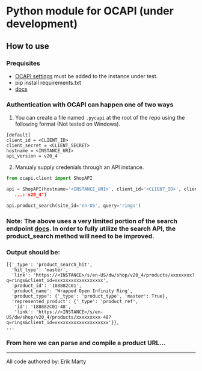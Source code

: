 # Python module for OCAPI (under development)

## How to use

### Prequisites

- [OCAPI settings](https://github.com/SalesforceCommerceCloud/ocapi-settings) must be added to the instance under test.
- pip install requirements.txt
- [docs](https://documentation.b2c.commercecloud.salesforce.com/DOC1/topic/com.demandware.dochelp/OCAPI/current/shop/Resources/index.htm)

### Authentication with OCAPI can happen one of two ways

1. You can create a file named `.pycapi` at the root of the repo using the following format (Not tested on Windows).

```shell
[default]
client_id = <CLIENT_ID>
client_secret = <CLIENT_SECRET>
hostname = <INSTANCE_URI>
api_version = v20_4
```

2. Manualy supply credenials through an API instance.

```python
from ocapi.client import ShopAPI

api = ShopAPI(hostname='<INSTANCE_URI>', client_id='<CLIENT_ID>', client_secret='<CLIENT_SECRET>', api_version='
   ...: v20_4')

api.product_search(site_id='en-US', query='rings')
```

### **Note: The above uses a very limited portion of the search endpoint [docs](https://documentation.b2c.commercecloud.salesforce.com/DOC1/topic/com.demandware.dochelp/OCAPI/current/shop/Resources/ProductSearch.html). In order to fully utilize the search API, the product_search method will need to be improved.**


### Output should be:

```shell
[{'_type': 'product_search_hit',
  'hit_type': 'master',
  'link': 'https://<INSTANCE>/s/en-US/dw/shop/v20_4/products/xxxxxxxx?q=rings&client_id=xxxxxxxxxxxxxxxxxx',
  'product_id': '188882C01',
  'product_name': 'Wrapped Open Infinity Ring',
  'product_type': {'_type': 'product_type', 'master': True},
  'represented_product': {'_type': 'product_ref',
   'id': '188882C01-48',
   'link': 'https://<INSTANCE>/s/en-US/dw/shop/v20_4/products/xxxxxxxxx-48?q=rings&client_id=xxxxxxxxxxxxxxxxxxxx'}},
...
```

### From here we can parse and compile a product URL...

---
All code authored by: Erik Marty
